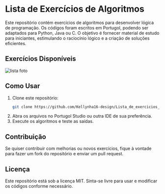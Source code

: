 # Lista de Exercícios de Algoritmos

Este repositório contém exercícios de algoritmos para desenvolver lógica de programação. Os códigos foram escritos em Portugol, podendo ser adaptados para Python, Java ou C. O objetivo é fornecer material de estudo para iniciantes, estimulando o raciocínio lógico e a criação de soluções eficientes.


## Exercícios Disponíveis
![lista foto](https://github.com/user-attachments/assets/2b131019-940e-4044-b3d9-54a1744dce07)



## Como Usar

1. Clone este repositório:
   ```sh
   git clone https://github.com/Kellynha16-design/Lista_de_exercicios_em_portugol
   ```
2. Abra os arquivos no Portugol Studio ou outra IDE de sua preferência.
3. Execute os algoritmos e teste as saídas.

## Contribuição

Se quiser contribuir com melhorias ou novos exercícios, fique à vontade para fazer um fork do repositório e enviar um pull request.

## Licença

Este repositório está sob a licença MIT. Sinta-se livre para usar e modificar os códigos conforme necessário.

